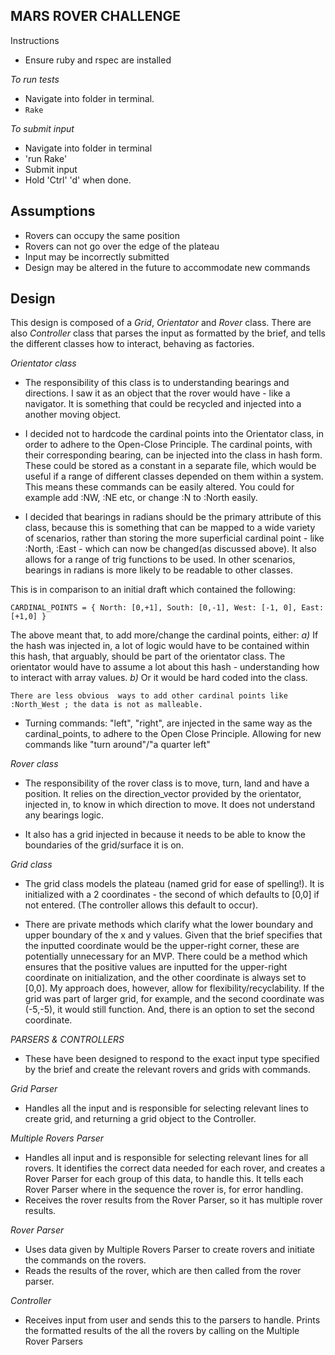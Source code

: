 MARS ROVER CHALLENGE
---

Instructions

- Ensure ruby and rspec are installed

*To run tests*
- Navigate into folder in terminal.
- `Rake`

*To submit input*
- Navigate into folder in terminal
- 'run Rake'
- Submit input
- Hold 'Ctrl' 'd' when done.

Assumptions
---
- Rovers can occupy the same position
- Rovers can not go over the edge of the plateau
- Input may be incorrectly submitted
- Design may be altered in the future to accommodate new commands

Design
---

This design is composed of a *Grid*, *Orientator* and *Rover* class. There are also *Controller* class that parses the input as formatted by the brief, and tells the different classes how to interact, behaving as factories.

  *Orientator class*

  *  The responsibility of this class is to understanding bearings and directions. I saw it as an object that the rover would have - like a navigator. It is something that could be recycled and injected into a another moving object.

  * I decided not to hardcode the cardinal points into the Orientator class, in order to adhere to the Open-Close Principle. The cardinal points, with their corresponding bearing, can be injected into the class in hash form. These could be stored as a constant in a separate file, which would be useful if a range of different classes depended on them within a system. This means these commands can be easily altered. You could for example add :NW, :NE etc, or change :N to :North easily.

  * I decided that bearings in radians should be the primary attribute of  this class, because this is something that can be mapped to a wide variety of scenarios, rather than storing the more superficial cardinal point - like :North, :East - which can now be changed(as discussed above). It also allows for a range of trig functions to be used. In other scenarios, bearings in radians is more likely to be readable to other classes.

  This is in comparison to an initial draft which contained the following:


  `CARDINAL_POINTS = {
  North: [0,+1],
  South: [0,-1],
  West: [-1, 0],
  East: [+1,0]
  }`

   The above meant that, to add more/change the cardinal points, either:
    *a)* If the hash was injected in, a lot of logic would have to be contained within this hash, that arguably, should be part of the orientator class. The orientator would have to assume a lot about this hash - understanding how to interact with array values.
    *b)* Or it would be hard coded into the class.

    There are less obvious  ways to add other cardinal points like :North_West ; the data is not as malleable.

  -  Turning commands: "left", "right", are injected in the same way as the cardinal_points, to adhere to the Open Close Principle. Allowing for new commands like "turn around"/"a quarter left"

  *Rover class*

  -  The responsibility of the rover class is to move, turn, land and have a position. It relies on the direction_vector provided by the orientator, injected in, to know in which direction to move. It does not understand any bearings logic.

  - It also has a grid injected in because it needs to be able to know the boundaries of the grid/surface it is on.



  *Grid class*
   * The grid class models the plateau (named grid for ease of spelling!). It is initialized with a 2 coordinates - the second of which defaults to [0,0] if not entered. (The controller allows this default to occur).

   * There are private methods which clarify what the lower boundary and upper boundary of the x and y values. Given that the brief specifies that the inputted coordinate would be the upper-right corner, these are potentially unnecessary for an MVP. There could be a method which ensures that the positive values are inputted for the upper-right coordinate on initialization, and the other coordinate is always set to [0,0].
   My approach does, however, allow for flexibility/recyclability. If the grid was part of larger grid, for example, and the second coordinate was (-5,-5), it would still function. And, there is an option to set the second coordinate.


   *PARSERS & CONTROLLERS*

   - These have been designed to respond to the exact input type specified by the brief and create the relevant rovers and grids with commands.

   *Grid Parser*
   - Handles all the input and is responsible for selecting relevant lines to create grid, and returning a grid object to the Controller.

   *Multiple Rovers Parser*
   - Handles all input and is responsible for selecting relevant lines for all rovers. It identifies the correct data needed for each rover, and creates a Rover Parser for each group of this data, to handle this. It tells each Rover Parser where in the sequence the rover is, for error handling.
   - Receives the rover results from the Rover Parser, so it has multiple rover results.

   *Rover Parser*
   - Uses data given by Multiple Rovers Parser to create rovers and initiate the commands on the rovers.
   - Reads the results of the rover, which are then called from the rover parser.

   *Controller*
   - Receives input from user and sends this to the parsers to handle. Prints the formatted results of the all the rovers by calling on the Multiple Rover Parsers
